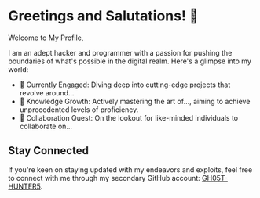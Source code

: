 # Greetings and Salutations! 👋

Welcome to My Profile,

I am an adept hacker and programmer with a passion for pushing the boundaries of what's possible in the digital realm. Here's a glimpse into my world:

- 🔭 Currently Engaged: Diving deep into cutting-edge projects that revolve around...
- 🌱 Knowledge Growth: Actively mastering the art of..., aiming to achieve unprecedented levels of proficiency.
- 👯 Collaboration Quest: On the lookout for like-minded individuals to collaborate on...

## Stay Connected

If you're keen on staying updated with my endeavors and exploits, feel free to connect with me through my secondary GitHub account: [GH05T-HUNTER5](https://github.com/GH05T-HUNTER5).
